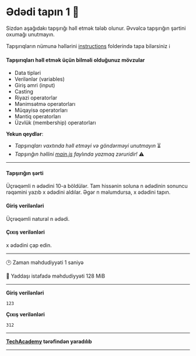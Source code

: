 # Ədədi tapın 1 🎯

Sizdən aşağıdakı tapşırığı həll etmək tələb olunur. Əvvəlcə tapşırığın şərtini oxumağı unutmayın.

Tapşırıqların nümunə həllərini [instructions](./instructions) folderində tapa bilərsiniz :information_source:

#### Tapşırıqları həll etmək üçün bilməli olduğunuz mövzular

* Data tipləri 
* Verilənlər (variables) 
* Giriş əmri (input) 
* Casting 
* Riyazi operatorlar 
* Mənimsətmə operatorları 
* Müqayisə operatorları 
* Məntiq operatorları 
* Üzvlük (membership) operatorları

**Yekun qeydlər**: 

* *Tapşırıqları vaxtında həll etməyi və göndərməyi unutmayın* ⏳
* *Tapşırığın həllini [main.js](./main.js) faylında yazmaq zəruridir!* :warning:

---

#### Tapşırığın şərti

Üçrəqəmli n ədədini 10-a böldülər. Tam hissənin soluna n ədədinin sonuncu rəqəmini yazıb x ədədini aldılar. Əgər n məlumdursa, x ədədini tapın.


#### Giriş verilənləri
Üçrəqəmli natural n ədədi.


#### Çıxış verilənləri
x ədədini çap edin.

---

:clock2: Zaman məhdudiyyəti 1 saniyə

:floppy_disk: Yaddaşı istafadə məhdudiyyəti 128 MiB

---

**Giriş verilənləri** 

```
123
```

**Çıxış verilənləri**

```
312
```


---

**[TechAcademy](https://www.tech.edu.az/) tərəfindən yaradılıb**

---
